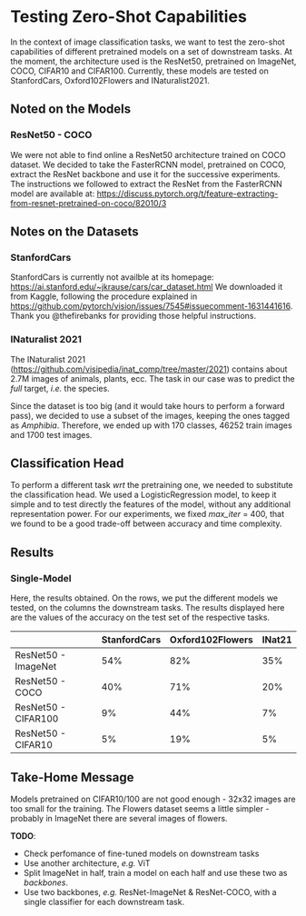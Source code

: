 # Testing Zero-Shot Capabilities

In the context of image classification tasks, we want to test the zero-shot capabilities of different pretrained models on a set of downstream tasks.
At the moment, the architecture used is the ResNet50, pretrained on ImageNet, COCO, CIFAR10 and CIFAR100.
Currently, these models are tested on StanfordCars, Oxford102Flowers and INaturalist2021.

## Noted on the Models
### ResNet50 - COCO
We were not able to find online a ResNet50 architecture trained on COCO dataset.
We decided to take the FasterRCNN model, pretrained on COCO, extract the ResNet backbone and use it for the successive experiments.<br/>
The instructions we followed to extract the ResNet from the FasterRCNN model are available at: https://discuss.pytorch.org/t/feature-extracting-from-resnet-pretrained-on-coco/82010/3

## Notes on the Datasets
### StanfordCars
StanfordCars is currently not availble at its homepage: https://ai.stanford.edu/~jkrause/cars/car_dataset.html
We downloaded it from Kaggle, following the procedure explained in https://github.com/pytorch/vision/issues/7545#issuecomment-1631441616. Thank you @thefirebanks for providing those helpful instructions.

### INaturalist 2021
The INaturalist 2021 (https://github.com/visipedia/inat_comp/tree/master/2021) contains about 2.7M images of animals, plants, ecc.
The task in our case was to predict the *full* target, *i.e.* the species.

Since the dataset is too big (and it would take hours to perform a forward pass), we decided to use a subset of the images, keeping the ones tagged as *Amphibia*.
Therefore, we ended up with 170 classes, 46252 train images and 1700 test images.

## Classification Head
To perform a different task *wrt* the pretraining one, we needed to substitute the classification head.
We used a LogisticRegression model, to keep it simple and to test directly the features of the model, without any additional representation power.
For our experiments, we fixed *max_iter* = 400, that we found to be a good trade-off between accuracy and time complexity.

## Results
### Single-Model
Here, the results obtained.
On the rows, we put the different models we tested, on the columns the downstream tasks.
The results displayed here are the values of the accuracy on the test set of the respective tasks.

|                     | StanfordCars | Oxford102Flowers | INat21 |
|---------------------|--------------|------------------|--------|
| ResNet50 - ImageNet | 54%          | 82%              | 35%    |
| ResNet50 - COCO     | 40%          | 71%              | 20%    |
| ResNet50 - CIFAR100 | 9%           | 44%              | 7%     |
| ResNet50 - CIFAR10  | 5%           | 19%              | 5%     |

## Take-Home Message
Models pretrained on CIFAR10/100 are not good enough - 32x32 images are too small for the training.
The Flowers dataset seems a little simpler - probably in ImageNet there are several images of flowers.

**TODO**:
+ Check perfomance of fine-tuned models on downstream tasks
+ Use another architecture, *e.g.* ViT
+ Split ImageNet in half, train a model on each half and use these two as *backbones*.
+ Use two backbones, *e.g.* ResNet-ImageNet & ResNet-COCO, with a single classifier for each downstream task.
